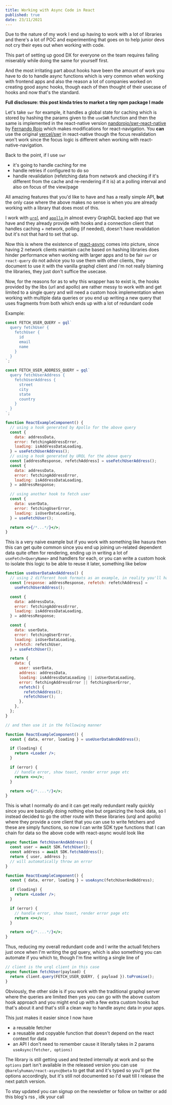 ```yaml
---
title: Working with Async Code in React
published: true
date: 23/11/2021
---
```


Due to the nature of my work I end up having to work with a lot of libraries and
there's a lot of POC and experimenting that goes on to help junior devs not cry
their eyes out when working with code.

This part of setting up good DX for everyone on the team requires failing
miserably while doing the same for yourself first.

And the most irritating part about hooks have been the amount of work you have
to do to handle async functions which is very common when working with frontend
apps and also the reason a lot of companies worked on creating good async hooks,
though each of then thought of their usecase of hooks and now that's the
standard.

**Full disclosure: this post kinda tries to market a tiny npm package I made**

Let's take `swr` for example, it handles a global state for caching which is
stored by hashing the params given to the `useSWR` function and then the same is
implemented in the react-native version
[nandorojo/swr-react-native](https://github.com/nandorojo/swr-react-native) by
[Fernando Rojo](https://twitter.com/fernandotherojo) which makes modifications
for react-navigation. You **can** use the original
[vercel/swr](https://github.com/vercel/swr) in react-native though the focus
revalidation won't work since the focus logic is different when working with
react-native-navigation.

Back to the point, if I use `swr`

- it's going to handle caching for me
- handle retries if configured to do so
- handle revalidation (refetching data from network and checking if it's
  different from the cache and re-rendering if it is) at a polling interval and
  also on focus of the view/page

All amazing features that you'd like to have and has a really simple API,
**but** the only case where the above makes no sense is when you are already
working with a library that does most of this.

I work with [`urql`](https://formidable.com/open-source/urql/) and
[`apollo` ](https://www.apollographql.com/docs/react/get-started/) in almost
every GraphQL backed app that we have and they already provide with hooks and a
connection client that handles caching + network, polling (if needed), doesn't
have revalidation but it's not that hard to set that up.

Now this is where the existence of
[react-async](https://github.com/barelyhuman/react-async) comes into picture,
since having 2 network clients maintain cache based on hashing libraries does
hinder performance when working with larger apps and to be fair `swr` or
`react-query` do not advice you to use them with other clients, they document to
use it with the vanilla graphql client and i'm not really blaming the libraries,
they just don't suffice the usecase.

Now, for the reasons for as to why this wrapper has to exist is, the hooks
provided by the libs (url and apollo) are rather messy to work with and get
limited to a single query and will need a custom hook implementation when
working with multiple data queries or you end up writing a new query that uses
fragments from both which ends up with a lot of redundant code

Example:

```jsx
const FETCH_USER_QUERY = gql`
  query fetchUser {
    fetchUser {
      id
      email
      name
    }
  }
`;

const FETCH_USER_ADDRESS_QUERY = gql`
  query fetchUserAddress {
    fetchUserAddress {
      street
      city
      state
      country
    }
  }
`;

function ReactExampleComponent() {
  // using a hook generated by Apollo for the above query
  const {
    data: addressData,
    error: fetchingAddressError,
    loading: isAddressDataLoading,
  } = useFetchUserAddress();
  // using a hook generated by URQL for the above query
  const [addressResponse, refetchAddress] = useFetchUserAddress();
  const {
    data: addressData,
    error: fetchingAddressError,
    loading: isAddressDataLoading,
  } = addressResponse;

  // using another hook to fetch user
  const {
    data: userData,
    error: fetchingUserError,
    loading: isUserDataLoading,
  } = useFetchUser();

  return <>{/*...*/}</>;
}
```

This is a very naive example but if you work with something like hasura then
this can get quite common since you end up joining un-related dependent data
quite often for rendering, ending up in writing a lot of `useFetch<QueryName>`
and handlers for each, or you can write a custom hook to isolate this logic to
be able to reuse it later, something like below

```jsx
function useUserDataAndAddress() {
  // using 2 different hook formats as an example, in reality you'll have just one format based on your lib
  const [response: addressResponse, refetch: refetchAddress] =
    useFetchUserAddress();

  const {
    data: addressData,
    error: fetchingAddressError,
    loading: isAddressDataLoading,
  } = addressResponse;

  const {
    data: userData,
    error: fetchingUserError,
    loading: isUserDataLoading,
    refetch: refetchUser,
  } = useFetchUser();

  return {
    data: {
      user: userData,
      address: addressData,
      loading: isAddressDataLoading || isUserDataLoading,
      error: fetchingAddressError || fetchingUserError,
      refetch() {
        refetchAddress();
        refetchUser();
      },
    },
  };
}

// and then use it in the following manner

function ReactExampleComponent() {
  const { data, error, loading } = useUserDataAndAddress();

  if (loading) {
    return <Loader />;
  }

  if (error) {
    // handle error, show toast, render error page etc
    return <></>;
  }

  return <>{/*....*/}</>;
}
```

This is what I normally do and it can get really redundant really quickly since
you are basically doing nothing else but organizing the hook data, so I instead
decided to go the other route with these libraries (urql and apollo) where they
provide a core client that you can use to write fetchers and these are simply
functions, so now I can write SDK type functions that I can chain for data so
the above code with react-async would look like

```jsx
async function fetchUserAndAddress() {
  const user = await SDK.fetchUser();
  const address = await SDK.fetchAddress();
  return { user, address };
  // will automatically throw an error
}

function ReactExampleComponent() {
  const { data, error, loading } = useAsync(fetchUserAndAddress);

  if (loading) {
    return <Loader />;
  }

  if (error) {
    // handle error, show toast, render error page etc
    return <></>;
  }

  return <>{/*....*/}</>;
}
```

Thus, reducing my overall redundant code and I write the actuall fetchers just
once when I'm writing the gql query, which is also something you can automate if
you which to, though I'm fine writing a single line of

```js
// client is the urql client in this case
async function fetchUser(payload) {
  return client.query(FETCH_USER_QUERY, { payload }).toPromise();
}
```

Obviously, the other side is if you work with the traditional graphql server
where the queries are limited then yes you can go with the above custom hook
approach and you might end up with a few extra custom hooks but that's about it
and that's still a clean way to handle async data in your apps.

This just makes it easier since I now have

- a reusable fetcher
- a reusable and copyable function that doesn't depend on the react context for
  data
- an API I don't need to remember cause it literally takes in 2 params
  `useAsync(fetcher, options)`

The library is still getting used and tested internally at work and so the
`options` part isn't available in the released version you can use
`@barelyhuman/react-async@beta` to get that and it's typed so you'll get the
options accordingly, but it's still not documented so I'd wait till I release
the next patch version.

To stay updated you can signup on the newsletter or follow on twitter or add
this blog's rss , idk your call
